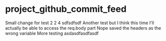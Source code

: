 # project_github_commit_feed
Small change for test 2 2 4
sdfsdfsdf
Another test but I think this time I'll actually be able to access the req.body part
Nope saved the headers as the wrong variable
More testing
asdasdfasdfasdf
